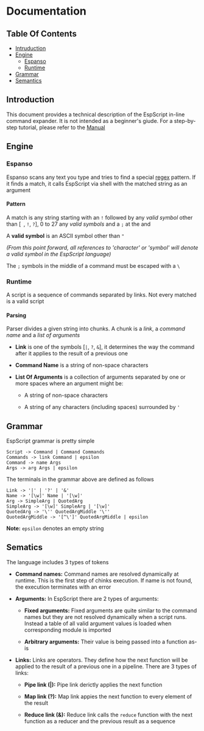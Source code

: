 # Documentation

## Table Of Contents

* [Intruduction](#introduction)
* [Engine](#engine)
  * [Espanso](#espanso)
  * [Runtime](#runtime)
* [Grammar](#grammar)
* [Semantics](#sematics)

## Introduction

This document provides a technical description of the EspScript in-line command expander. It is not intended as a beginner's giude. For a step-by-step tutorial, please refer to the [Manual](MAN.md)

## Engine

### Espanso

Espanso scans any text you type and tries to find a special [regex](https://en.wikipedia.org/wiki/Regular_expression) pattern. If it finds a match, it calls EspScript via shell with the matched string as an argument

#### Pattern

A match is any string starting with an `!` followed by any *valid symbol* other than [` `, `!`, `?`], 0 to 27 any *valid symbols* and a `;` at the and

A **valid symbol** is an ASCII symbol other than `"`

*(From this point forward, all references to 'character' or 'symbol' will denote a valid symbol in the EspScript language)*

The `;` symbols in the middle of a command must be escaped with a `\`

### Runtime

A script is a sequence of commands separated by links. Not every matched is a valid script

#### Parsing

Parser divides a given string into chunks. A chunk is a *link*, a *command name* and a *list of arguments*

- **Link** is one of the symbols [`|`, `?`, `&`], it determines the way the command after it applies to the result of a previous one

- **Command Name** is a string of non-space characters

- **List Of Arguments** is a collection of arguments separated by one or more spaces where an argument might be:

  - A string of non-space characters

  - A string of any characters (including spaces) surrounded by `'`

## Grammar

EspScript grammar is pretty simple

```grammar
Script -> Command | Command Commands
Commands -> link Command | epsilon
Command -> name Args
Args -> arg Args | epsilon
```

The terminals in the grammar above are defined as follows

```grammar
Link -> '|' | '?' | '&'
Name -> '[\w]' Name | '[\w]'
Arg -> SimpleArg | QuotedArg
SimpleArg -> '[\w]' SimpleArg | '[\w]'
QuotedArg -> '\'' QuotedArgMiddle '\''
QuotedArgMiddle -> '[^\']' QuotedArgMiddle | epsilon
```

**Note:** `epsilon` denotes an empty string

## Sematics

The language includes 3 types of tokens

- **Command names:** Command names are resolved dynamically at runtime. This is the first step of chinks execution. If name is not found, the execution terminates with an error

- **Arguments:** In EspScript there are 2 types of arguments:

  - **Fixed arguments:** Fixed arguments are quite similar to the command names but they are not resolved dynamically when a script runs. Instead a table of all valid argument values is loaded when corresponding module is imported

  - **Arbitrary arguments:** Their value is being passed into a function as-is

- **Links:** Links are operators. They define how the next function will be applied to the result of a previous one in a pipeline. There are 3 types of links:

  - **Pipe link (|):** Pipe link derictly applies the next function

  - **Map link (?):** Map link appies the next function to every element of the result

  - **Reduce link (&):** Reduce link calls the `reduce` function with the next function as a reducer and the previous result as a sequence
